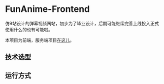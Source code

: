# FunAnime-Frontend

仿B站设计的弹幕视频网站，初步为了毕业设计，后期可能继续完善上线投入正式使用什么的也有可能啦。

本项目为前端，服务端项目[在这儿](https://github.com/wangsin/FunAnime-Server)。

## 技术选型

## 运行方式

